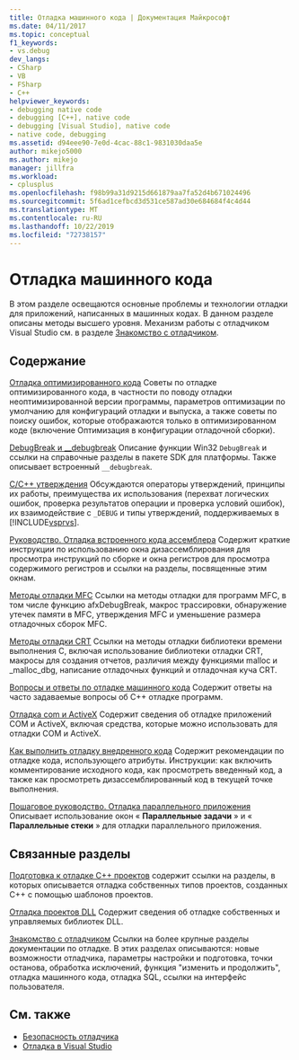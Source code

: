 ```yaml
---
title: Отладка машинного кода | Документация Майкрософт
ms.date: 04/11/2017
ms.topic: conceptual
f1_keywords:
- vs.debug
dev_langs:
- CSharp
- VB
- FSharp
- C++
helpviewer_keywords:
- debugging native code
- debugging [C++], native code
- debugging [Visual Studio], native code
- native code, debugging
ms.assetid: d94eee90-7e0d-4cac-88c1-9831030daa5e
author: mikejo5000
ms.author: mikejo
manager: jillfra
ms.workload:
- cplusplus
ms.openlocfilehash: f98b99a31d9215d661879aa7fa52d4b671024496
ms.sourcegitcommit: 5f6ad1cefbcd3d531ce587ad30e684684f4c4d44
ms.translationtype: MT
ms.contentlocale: ru-RU
ms.lasthandoff: 10/22/2019
ms.locfileid: "72738157"
---
```

# <a name="debugging-native-code"></a>Отладка машинного кода
В этом разделе освещаются основные проблемы и технологии отладки для приложений, написанных в машинных кодах. В данном разделе описаны методы высшего уровня. Механизм работы с отладчиком Visual Studio см. в разделе [Знакомство с отладчиком](../debugger/debugger-feature-tour.md).

## <a name="in-this-section"></a>Содержание
 [Отладка оптимизированного кода](../debugger/how-to-debug-optimized-code.md) Советы по отладке оптимизированного кода, в частности по поводу отладки неоптимизированной версии программы, параметров оптимизации по умолчанию для конфигураций отладки и выпуска, а также советы по поиску ошибок, которые отображаются только в оптимизированном коде (включение Оптимизация в конфигурации отладочной сборки).

 [DebugBreak и __debugbreak](../debugger/debugbreak-and-debugbreak.md) Описание функции Win32 `DebugBreak` и ссылки на справочные разделы в пакете SDK для платформы. Также описывает встроенный `__debugbreak`.

 [C/C++ утверждения](../debugger/c-cpp-assertions.md) Обсуждаются операторы утверждений, принципы их работы, преимущества их использования (перехват логических ошибок, проверка результатов операции и проверка условий ошибок), их взаимодействие с `_DEBUG` и типы утверждений, поддерживаемых в [!INCLUDE[vsprvs](../code-quality/includes/vsprvs_md.md)].

 [Руководство. Отладка встроенного кода ассемблера](../debugger/how-to-debug-inline-assembly-code.md) Содержит краткие инструкции по использованию окна дизассемблирования для просмотра инструкций по сборке и окна регистров для просмотра содержимого регистров и ссылки на разделы, посвященные этим окнам.

 [Методы отладки MFC](../debugger/mfc-debugging-techniques.md) Ссылки на методы отладки для программ MFC, в том числе функцию afxDebugBreak, макрос трассировки, обнаружение утечек памяти в MFC, утверждения MFC и уменьшение размера отладочных сборок MFC.

 [Методы отладки CRT](../debugger/crt-debugging-techniques.md) Ссылки на методы отладки библиотеки времени выполнения C, включая использование библиотеки отладки CRT, макросы для создания отчетов, различия между функциями malloc и _malloc_dbg, написание отладочных функций и отладочная куча CRT.

 [Вопросы и ответы по отладке машинного кода](../debugger/debugging-native-code-faqs.md) Содержит ответы на часто задаваемые вопросы об C++ отладке программ.

 [Отладка com и ActiveX](../debugger/com-and-activex-debugging.md) Содержит сведения об отладке приложений COM и ActiveX, включая средства, которые можно использовать для отладки COM и ActiveX.

 [Как выполнить отладку внедренного кода](../debugger/how-to-debug-injected-code.md) Содержит рекомендации по отладке кода, использующего атрибуты. Инструкции: как включить комментирование исходного кода, как просмотреть введенный код, а также как просмотреть дизассемблированный код в текущей точке выполнения.

 [Пошаговое руководство. Отладка параллельного приложения](../debugger/walkthrough-debugging-a-parallel-application.md) Описывает использование окон « **Параллельные задачи** » и « **Параллельные стеки** » для отладки параллельного приложения.

## <a name="related-sections"></a>Связанные разделы
 [Подготовка к отладке C++ проектов](../debugger/debugging-preparation-visual-cpp-project-types.md) содержит ссылки на разделы, в которых описывается отладка собственных типов проектов, созданных C++ с помощью шаблонов проектов.

 [Отладка проектов DLL](../debugger/debugging-dll-projects.md) Содержит сведения об отладке собственных и управляемых библиотек DLL.

 [Знакомство с отладчиком](../debugger/debugger-feature-tour.md) Ссылки на более крупные разделы документации по отладке. В этих разделах описываются: новые возможности отладчика, параметры настройки и подготовка, точки останова, обработка исключений, функция "изменить и продолжить", отладка машинного кода, отладка SQL, ссылки на интерфейс пользователя.

## <a name="see-also"></a>См. также

- [Безопасность отладчика](../debugger/debugger-security.md)
- [Отладка в Visual Studio](../debugger/index.yml)